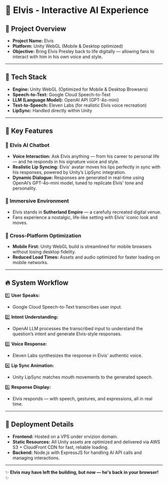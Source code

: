 # 🎸 Elvis - Interactive AI Experience

## 🎯 Project Overview

- **Project Name:** Elvis
- **Platform:** Unity WebGL (Mobile & Desktop optimized)
- **Objective:** Bring Elvis Presley back to life digitally — allowing fans to interact with him in his own voice and style.

---

## 🔧 Tech Stack

- **Engine:** Unity WebGL (Optimized for Mobile & Desktop Browsers)
- **Speech-to-Text:** Google Cloud Speech-to-Text
- **LLM (Language Model):** OpenAI API (GPT-4o-mini)
- **Text-to-Speech:** Eleven Labs (for realistic Elvis voice recreation)
- **LipSync:** Handled directly within Unity

---

## 🚀 Key Features

### 🎤 Elvis AI Chatbot

- **Voice Interaction:** Ask Elvis anything — from his career to personal life — and he responds in his signature voice and style.
- **Realistic Lip Syncing:** Elvis' avatar moves his lips perfectly in sync with his responses, powered by Unity’s LipSync integration.
- **Dynamic Dialogue:** Responses are generated in real-time using OpenAI’s GPT-4o-mini model, tuned to replicate Elvis' tone and personality.

### 🌟 Immersive Environment

- Elvis stands in **Sutherland Empire** — a carefully recreated digital venue.
- Fans experience a nostalgic, life-like setting with Elvis’ iconic look and moves.

### 📲 Cross-Platform Optimization

- **Mobile First:** Unity WebGL build is streamlined for mobile browsers without losing desktop fidelity.
- **Reduced Load Times:** Assets and audio optimized for faster loading on mobile networks.

---

## 🔥 System Workflow

1️⃣ **User Speaks:**

- Google Cloud Speech-to-Text transcribes user input.

2️⃣ **Intent Understanding:**

- OpenAI LLM processes the transcribed input to understand the question’s intent and generate Elvis-style responses.

3️⃣ **Voice Response:**

- Eleven Labs synthesizes the response in Elvis' authentic voice.

4️⃣ **Lip Sync Animation:**

- Unity LipSync matches mouth movements to the generated speech.

5️⃣ **Response Display:**

- Elvis responds — with speech, gestures, and expressions, all in real time.

---

## 🔧 Deployment Details

- **Frontend:** Hosted on a VPS under xrvizion domain.
- **Static Resources:** All Unity assets are optimized and delivered via AWS S3 + CloudFront CDN for fast, reliable loading.
- **Backend:** Node.js with ExpressJS for handling AI API calls and managing interactions.

---

✨ **Elvis may have left the building, but now — he's back in your browser!** ✨
